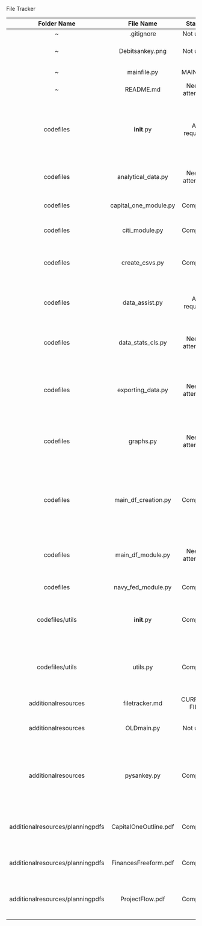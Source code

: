 File Tracker

| Folder Name | File Name          | Status          | Remarks|
| :----------:| :-----------------:| :-----:         | :-----:|
| ~           | .gitignore         | Not used        | used for github|
| ~           | Debitsankey.png    | Not used        |used as a visualization demo|
| ~           | mainfile.py        | MAINFILE        | Main file for project. |
| ~           | README.md          | Needs attention | Informative Doc for project|
| codefiles   | __init__.py        | As required     | takes all files inside of the codefiles folder and allows them to cleanly import into mainfile for use.|
| codefiles   | analytical_data.py | Needs attention | deals with different metrics from the data.|
| codefiles   | capital_one_module.py| Complete      | transforms capital one data into std format.|
| codefiles   | citi_module.py     | Complete        | transforms citi data into std format|
| codefiles   | create_csvs.py     | Complete        | when given a list of files, this changes the data to dataframes.|
| codefiles   | data_assist.py     | As required     | extra dicts used for other files. treated as a holding spot for future dicts.|
| codefiles   | data_stats_cls.py  | Needs attention | standard deviation class that handles extreme outliers.|
| codefiles   | exporting_data.py  | Needs attention | not currently used but has capabilities to export data to excel with categorical sheetnames.|
| codefiles   | graphs.py          | Needs attention | not used currently but should be used in the creation of visualizations.|
| codefiles   | main_df_creation.py| Complete        | handles the refreshing, creating dfs, merging dfs(from mergefiles), exports file to csv and reads csv for mainfile.|
| codefiles   | main_df_module.py  | Needs attention | handles the category swapping of boba and grocery stores.|
| codefiles   | navy_fed_module.py | Complete        | transforms navy fed data into std format|
| codefiles/utils | __init__.py    | Complete        | handles all inner files to assist in importing them in other files.|
| codefiles/utils | utils.py       | Complete        | has small operations shared between the three refresh csv files cof, nf, and citi.|
| additionalresources | filetracker.md | CURRENT FILE | CURRENT FILE | 
| additionalresources | OLDmain.py | Not used        | Old file for main project before I rewrote it in late January |
| additionalresources | pysankey.py| Complete        | I got this code from github since it helps make sankey diagrams better than the Seaborn implementation.|
| additionalresources/planningpdfs| CapitalOneOutline.pdf| Complete| Used to help map out info on capital one during early development.| 
| additionalresources/planningpdfs| FinancesFreeform.pdf| Complete| Just used to help map out ideas for project.|
| additionalresources/planningpdfs| ProjectFlow.pdf| Complete| Another visual I made to help map out what I wanted out of this project.|